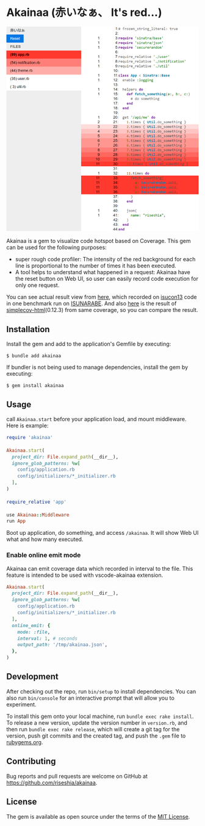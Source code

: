 # Akainaa (赤いなぁ、 It's red...)

![page view](./img/webui-rev02.png)

Akainaa is a gem to visualize code hotspot based on Coverage.
This gem can be used for the following purposes:

- super rough code profiler: The intensity of the red background for each line is proportional to the number of times it has been executed.
- A tool helps to understand what happened in a request: Akainaa have the reset button on Web UI, so user can easily record code execution for only one request.

You can see actual result view from [here](https://riseshia.github.io/akainaa/isucon13-baseline.html), which recorded on [isucon13](https://github.com/isucon/isucon13/tree/main/webapp/ruby) code in one benchmark run on [ISUNARABE](https://isunarabe.org/). And also [here](https://riseshia.github.io/akainaa/coverage/index.html) is the result of [simplecov-html](https://github.com/simplecov-ruby/simplecov-html)(0.12.3) from same coverage, so you can compare the result.

## Installation

Install the gem and add to the application's Gemfile by executing:

    $ bundle add akainaa

If bundler is not being used to manage dependencies, install the gem by executing:

    $ gem install akainaa

## Usage

call `Akainaa.start` before your application load, and mount middleware.
Here is example:

```ruby
require 'akainaa'

Akainaa.start(
  project_dir: File.expand_path(__dir__),
  ignore_glob_patterns: %w[
    config/application.rb
    config/initializers/*_initializer.rb
  ],
)

require_relative 'app'

use Akainaa::Middleware
run App
```

Boot up application, do something, and access `/akainaa`.
It will show Web UI what and how many executed.

### Enable online emit mode

Akainaa can emit coverage data which recorded in interval to the file.
This feature is intended to be used with vscode-akainaa extension.

```ruby
Akainaa.start(
  project_dir: File.expand_path(__dir__),
  ignore_glob_patterns: %w[
    config/application.rb
    config/initializers/*_initializer.rb
  ],
  online_emit: {
    mode: :file,
    interval: 1, # seconds
    output_path: '/tmp/akainaa.json',
  },
)
```

## Development

After checking out the repo, run `bin/setup` to install dependencies. You can also run `bin/console` for an interactive prompt that will allow you to experiment.

To install this gem onto your local machine, run `bundle exec rake install`. To release a new version, update the version number in `version.rb`, and then run `bundle exec rake release`, which will create a git tag for the version, push git commits and the created tag, and push the `.gem` file to [rubygems.org](https://rubygems.org).

## Contributing

Bug reports and pull requests are welcome on GitHub at https://github.com/riseshia/akainaa.

## License

The gem is available as open source under the terms of the [MIT License](https://opensource.org/licenses/MIT).
